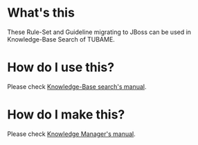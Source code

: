 What's this
==============
These Rule-Set and Guideline migrating to JBoss can be used in Knowledge-Base Search of TUBAME.

How do I use this?
==============
Please check [Knowledge-Base search's manual](http://tubame.github.io/migration-tool/portability.html).

How do I make this?
==============
Please check [Knowledge Manager's manual](http://tubame.github.io/migration-tool/knowhow.html).
